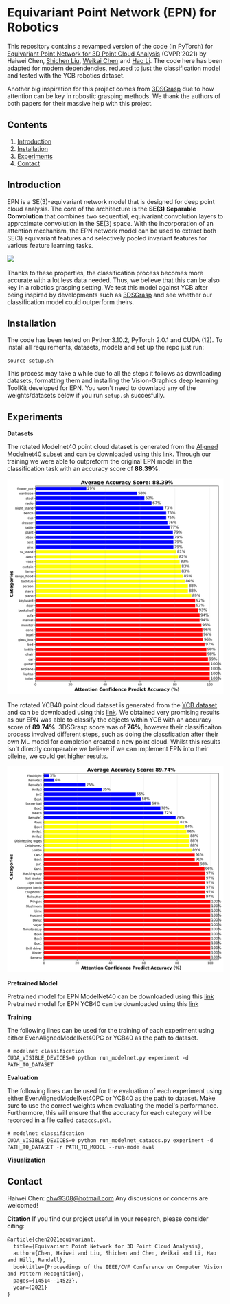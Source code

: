 
# Equivariant Point Network (EPN) for Robotics

This repository contains a revamped version of the code (in PyTorch) for [Equivariant Point Network for 3D Point Cloud Analysis](https://arxiv.org/abs/2103.14147)  (CVPR'2021) by Haiwei Chen, [Shichen Liu](https://shichenliu.github.io/), [Weikai Chen](http://chenweikai.github.io/) and [Hao Li](http://www.hao-li.com/Hao_Li/Hao_Li_-_about_me.html). The code here has been adapted for modern dependencies, reduced to just the classification model and tested with the YCB robotics dataset.

Another big inspiration for this project comes from [3DSGrasp]("https://github.com/NunoDuarte/3DSGrasp") due to how attention can be key in robostic grasping methods. We thank the authors of both papers for their massive help with this project. 

## Contents

1. [Introduction](#introduction)
2. [Installation](#installation)
3. [Experiments](#experiments)
4. [Contact](#contact)

## Introduction

EPN is a SE(3)-equivariant network model that is designed for deep point cloud analysis. The core of the architecture is the **SE(3) Separable Convolution** that combines two sequential, equivariant convolution layers to approximate convolution in the SE(3) space. With the incorporation of an attention mechanism, the EPN network model can be used to extract both SE(3) equivariant features and selectively pooled invariant features for various feature learning tasks.

![](https://github.com/nintendops/EPN_PointCloud/blob/main/media/spconv.png)

Thanks to these properties, the classification process becomes more accurate with a lot less data needed. Thus, we believe that this can be also key in a robotics grasping setting. We test this model against YCB after being inspired by developments such as [3DSGrasp]("https://github.com/NunoDuarte/3DSGrasp") and see whether our classification model could outperform theirs.

## Installation

The code has been tested on Python3.10.2, PyTorch 2.0.1 and CUDA (12). To install all requirements, datasets, models and set up the repo just run:
```
source setup.sh
```

This process may take a while due to all the steps it follows as downloading datasets, formatting them and installing the Vision-Graphics deep learning ToolKit developed for EPN. You won't need to downlaod any of the weights/datasets below if you run `setup.sh` succesfully.

## Experiments

**Datasets**

The rotated Modelnet40 point cloud dataset is generated from the [Aligned Modelnet40 subset](https://github.com/lmb-freiburg/orion) and can be downloaded using this [link](https://drive.google.com/file/d/1xRoYjz2KCwkyIPf21E-WKIZkjLYabPgJ/view?usp=sharing). Through our training we were able to outpreform the original EPN model in the classification task with an accuracy score of **88.39%**. 

![](https://github.com/gyalpodongo/EPN_robotics/blob/main/accuracy_plotModenet40.png)

The rotated YCB40 point cloud dataset is generated from the [YCB dataset](https://www.ycbbenchmarks.com/) and can be downloaded using this [link](https://drive.google.com/file/d/1rnJP3Q2zvcj5uImxRu8yYwgk0O7md8dJ/view?usp=drive_link). We obtained very promising results as our EPN was able to classify the objects within YCB with an accuracy score of **89.74%**. 3DSGrasp score was of **76%**, however their classificaiton process involved different steps, such as doing the classfication after their own ML model for completion created a new point cloud. Whilst this results isn't directly comparable we believe if we can implement EPN into their pileine, we could get higher results. 

![](https://github.com/gyalpodongo/EPN_robotics/blob/main/accuracy_plotYCB40.png)

**Pretrained Model**

Pretrained model for EPN ModelNet40 can be downloaded using this [link](https://drive.google.com/file/d/1vy9FRGWQsuVi4nf--YIqg_8yHFiWWJhh/view?usp=sharing)
Pretrained model for EPN YCB40 can be downloaded using this [link](https://drive.google.com/file/d/1vy9FRGWQsuVi4nf--YIqg_8yHFiWWJhh/view?usp=sharing)

**Training**

The following lines can be used for the training of each experiment using either EvenAlignedModelNet40PC or YCB40 as the path to dataset.

```
# modelnet classification
CUDA_VISIBLE_DEVICES=0 python run_modelnet.py experiment -d PATH_TO_DATASET
```

**Evaluation**

The following lines can be used for the evaluation of each experiment using either EvenAlignedModelNet40PC or YCB40 as the path to dataset. Make sure to use the correct weights when evaluating the model's performance. Furthermore, this will ensure that the accuracy for each category will be recorded in a file called `cataccs.pkl`.


```
# modelnet classification
CUDA_VISIBLE_DEVICES=0 python run_modelnet_cataccs.py experiment -d PATH_TO_DATASET -r PATH_TO_MODEL --run-mode eval
```



**Visualization**



## Contact

Haiwei Chen: chw9308@hotmail.com
Any discussions or concerns are welcomed!

**Citation**
If you find our project useful in your research, please consider citing:

```
@article{chen2021equivariant,
  title={Equivariant Point Network for 3D Point Cloud Analysis},
  author={Chen, Haiwei and Liu, Shichen and Chen, Weikai and Li, Hao and Hill, Randall},
  booktitle={Proceedings of the IEEE/CVF Conference on Computer Vision and Pattern Recognition},
  pages={14514--14523},
  year={2021}
}
```

